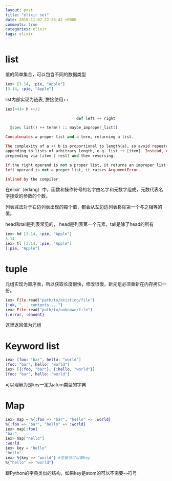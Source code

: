```yaml
---
layout: post
title: "elixir set"
date: 2018-11-07 22:26:42 +0800
comments: true
categories: elixir
tags: elixir
---
```

# list
值的简单集合，可以包含不同的数据类型
```elixir
iex> [3.14, :pie, "Apple"]
[3.14, :pie, "Apple"]
```
list内部实现为链表, 拼接使用++

```elixir
iex(44)> h ++/2

                               def left ++ right

  @spec list() ++ term() :: maybe_improper_list()

Concatenates a proper list and a term, returning a list.

The complexity of a ++ b is proportional to length(a), so avoid repeatedly
appending to lists of arbitrary length, e.g. list ++ [item]. Instead, consider
prepending via [item | rest] and then reversing.

If the right operand is not a proper list, it returns an improper list. If the
left operand is not a proper list, it raises ArgumentError.

Inlined by the compiler
```

在elixir（erlang）中，函数和操作符号的名字由名字和元数字组成，元数代表名字接受的参数的个数。

列表减法对于右边列表出现的每个值，都会从左边边列表移除第一个与之相等的值。

head和tail是列表常见的， head是列表第一个元素，tail是除了head的所有

```elixir
iex> hd [3.14, :pie, "Apple"]
3.14
iex> tl [3.14, :pie, "Apple"]
[:pie, "Apple"]

```

# tuple

元组实现为顺序表，所以获取长度很快，修改很慢，新元组必须重新在内存拷贝一份。

```elixir
iex> File.read("path/to/existing/file")
{:ok, "... contents ..."}
iex> File.read("path/to/unknown/file")
{:error, :enoent}

```

这里返回值为元组

# Keyword list



```elixir
iex> [foo: "bar", hello: "world"]
[foo: "bar", hello: "world"]
iex> [{:foo, "bar"}, {:hello, "world"}]
[foo: "bar", hello: "world"]
```

可以理解为是key一定为atom类型的字典

# Map

```elixir
iex> map = %{:foo => "bar", "hello" => :world}
%{:foo => "bar", "hello" => :world}
iex> map[:foo]
"bar"
iex> map["hello"]
:world
iex> key = "hello" 
"hello"
iex> %{key => "world"} #变量也可以做key
%{"hello" => "world"}
```

跟Python的字典类似的结构，如果key是atom的可以不需要`=>`符号